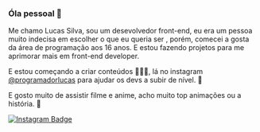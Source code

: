 ### Óla pessoal 👋

Me chamo Lucas Silva, sou um desevolvedor front-end, eu era um pessoa muito indecisa em escolher o que eu queria ser ,
porém, comecei a gosta da área de programação aos 16 anos. E estou fazendo projetos para me aprimorar mais em front-end developer.

E estou começando a criar conteúdos 👨🏻‍💻, lá no instagram [@programadorlucas](https://www.instagram.com/programadorlucas/) para ajudar 
os devs a subir de nível. 🚀

E gosto muito de assistir filme e anime, acho muito top animações ou a história. 🍿

[![Instagram Badge](https://img.shields.io/badge/-@programadorlucas-8B008B?style=flat-square&labelColor=8B008B&logo=instagram&logoColor=white&link=https://twitter.com/sakshamtaneja00)](https://www.instagram.com/programadorlucas/)
